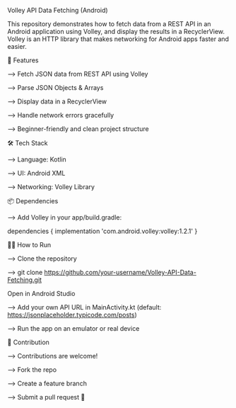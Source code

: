 Volley API Data Fetching (Android)

This repository demonstrates how to fetch data from a REST API in an Android application using Volley, and display the results in a RecyclerView.
Volley is an HTTP library that makes networking for Android apps faster and easier.

🚀 Features

--> Fetch JSON data from REST API using Volley

--> Parse JSON Objects & Arrays

--> Display data in a RecyclerView

--> Handle network errors gracefully

--> Beginner-friendly and clean project structure


🛠️ Tech Stack

--> Language: Kotlin

--> UI: Android XML

--> Networking: Volley Library

📦 Dependencies

--> Add Volley in your app/build.gradle:

dependencies {
    implementation 'com.android.volley:volley:1.2.1'
}

🧑‍💻 How to Run

--> Clone the repository

--> git clone https://github.com/your-username/Volley-API-Data-Fetching.git


Open in Android Studio

--> Add your own API URL in MainActivity.kt (default: https://jsonplaceholder.typicode.com/posts)

--> Run the app on an emulator or real device

🤝 Contribution

--> Contributions are welcome!

--> Fork the repo

--> Create a feature branch

--> Submit a pull request 🚀
